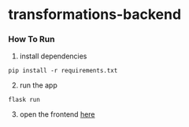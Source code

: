 # transformations-backend

### How To Run
1. install dependencies
 ```
 pip install -r requirements.txt
 ```
 
 2. run the app
 ```
 flask run
 ```
 
 3. open the frontend [here](https://transformations-frontend.vercel.app)
